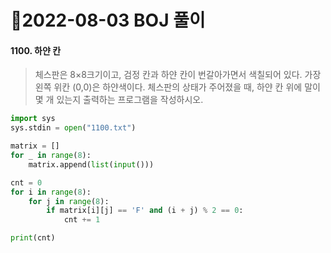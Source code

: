 # 📌2022-08-03 BOJ 풀이



#### 1100. 하얀 칸

> 체스판은 8×8크기이고, 검정 칸과 하얀 칸이 번갈아가면서 색칠되어 있다. 가장 왼쪽 위칸 (0,0)은 하얀색이다. 체스판의 상태가 주어졌을 때, 하얀 칸 위에 말이 몇 개 있는지 출력하는 프로그램을 작성하시오.

```python
import sys
sys.stdin = open("1100.txt")

matrix = []
for _ in range(8):
    matrix.append(list(input()))

cnt = 0
for i in range(8):
    for j in range(8):
        if matrix[i][j] == 'F' and (i + j) % 2 == 0:
            cnt += 1

print(cnt)
```



